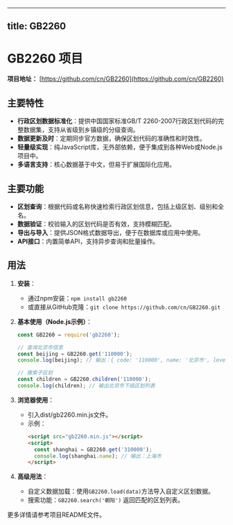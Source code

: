 
---
title: GB2260
---

# GB2260 项目

**项目地址：** [https://github.com/cn/GB2260](https://github.com/cn/GB2260)

## 主要特性
- **行政区划数据标准化**：提供中国国家标准GB/T 2260-2007行政区划代码的完整数据集，支持从省级到乡镇级的分级查询。
- **数据更新及时**：定期同步官方数据，确保区划代码的准确性和时效性。
- **轻量级实现**：纯JavaScript库，无外部依赖，便于集成到各种Web或Node.js项目中。
- **多语言支持**：核心数据基于中文，但易于扩展国际化应用。

## 主要功能
- **区划查询**：根据代码或名称快速检索行政区划信息，包括上级区划、级别和全名。
- **数据验证**：校验输入的区划代码是否有效，支持模糊匹配。
- **导出与导入**：提供JSON格式数据导出，便于在数据库或应用中使用。
- **API接口**：内置简单API，支持异步查询和批量操作。

## 用法
1. **安装**：
   - 通过npm安装：`npm install gb2260`
   - 或直接从GitHub克隆：`git clone https://github.com/cn/GB2260.git`

2. **基本使用（Node.js示例）**：
   ```javascript
   const GB2260 = require('gb2260');
   
   // 查询北京市信息
   const beijing = GB2260.get('110000');
   console.log(beijing); // 输出：{ code: '110000', name: '北京市', level: 1, ... }
   
   // 搜索子区划
   const children = GB2260.children('110000');
   console.log(children); // 输出北京市下级区划列表
   ```

3. **浏览器使用**：
   - 引入dist/gb2260.min.js文件。
   - 示例：
     ```html
     <script src="gb2260.min.js"></script>
     <script>
       const shanghai = GB2260.get('310000');
       console.log(shanghai.name); // 输出：上海市
     </script>
     ```

4. **高级用法**：
   - 自定义数据加载：使用`GB2260.load(data)`方法导入自定义区划数据。
   - 搜索功能：`GB2260.search('朝阳')` 返回匹配的区划列表。

更多详情请参考项目README文件。